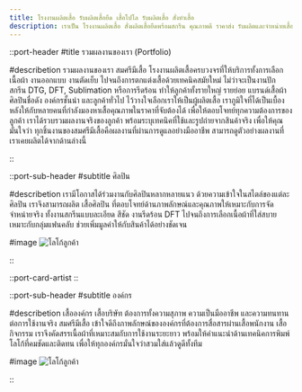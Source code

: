 ```yaml
---
title: โรงงานผลิตเสื้อ รับผลิตเสื้อยืด เสื้อโปโล รับผลิตเสื้อ สั่งทำเสื้อ
description: เราเป็น โรงงานผลิตเสื้อ สั่งผลิตเสื้อยืดพร้อมสกรีน คุณภาพดี ราคาส่ง รับผลิตและจำหน่ายเสื้อ พร้อมสกรีนโลโก้ ทำแบรนด์ตัวเอง
---
```


::port-header
#title
รวมผลงานของเรา (Portfolio)

#describetion
รวมผลงานของเรา สมศรีมีเสื้อ โรงงานผลิตเสื้อครบวงจรที่ให้บริการทั้งการเลือกเนื้อผ้า งานออกแบบ งานตัดเย็บ
ไปจนถึงการตกแต่งเสื้อด้วยเทคนิคสมัยใหม่ ไม่ว่าจะเป็นงานปัก สกรีน DTG, DFT, Sublimation หรือการรีดร้อน
ทำให้ลูกค้าทั้งรายใหญ่ รายย่อย แบรนด์เสื้อผ้า ศิลปินชื่อดัง องค์กรชั้นนำ และลูกค้าทั่วไป
ไว้วางใจเลือกเราให้เป็นผู้ผลิตเสื้อ
เราภูมิใจที่ได้เป็นเบื้องหลังให้กับหลายคนที่กำลังมองหาเสื้อคุณภาพในราคาที่จับต้องได้
เพื่อให้ตอบโจทย์ทุกความต้องการของลูกค้า เราได้รวบรวมผลงานจริงของลูกค้า
พร้อมระบุเทคนิคที่ใช้และรูปถ่ายจากสินค้าจริง เพื่อให้คุณมั่นใจว่า
ทุกชิ้นงานของสมศรีมีเสื้อคือผลงานที่ผ่านการดูแลอย่างมืออาชีพ
สามารถดูตัวอย่างผลงานที่เราเคยผลิตได้จากด้านล่างนี้

::

::port-sub-header
#subtitle
ศิลปิน

#describetion
เรามีโอกาสได้ร่วมงานกับศิลปินหลากหลายแนว ด้วยความเข้าใจในสไตล์ของแต่ละศิลปิน เราจึงสามารถผลิต เสื้อศิลปิน ที่ตอบโจทย์ด้านภาพลักษณ์และคุณภาพให้เหมาะกับการจัดจำหน่ายจริง ทั้งงานสกรีนแบบละเอียด สีชัด งานรีดร้อน DFT ไปจนถึงการเลือกเนื้อผ้าที่ใส่สบาย เหมาะกับกลุ่มแฟนคลับ ช่วยเพิ่มมูลค่าให้กับสินค้าได้อย่างชัดเจน

#image
![โลโก้ลูกค้า](/home/portfolio/2.JPG)

::

::port-card-artist
::

::port-sub-header
#subtitle
องค์กร

#describetion
เสื้อองค์กร เสื้อบริษัท ต้องการทั้งความสุภาพ ความเป็นมืออาชีพ และความทนทานต่อการใช้งานจริง สมศรีมีเสื้อ เข้าใจดีถึงภาพลักษณ์ขององค์กรที่ต้องการสื่อสารผ่านเสื้อพนักงาน เสื้อกิจกรรม เราจึงคัดสรรเนื้อผ้าที่เหมาะสมกับการใช้งานระยะยาว พร้อมให้คำแนะนำด้านเทคนิคการพิมพ์โลโก้ที่คมชัดและติดทน เพื่อให้ทุกองค์กรมั่นใจว่าสวมใส่แล้วดูดีทั้งทีม

#image
![โลโก้ลูกค้า](/home/portfolio/5.JPG)

::



